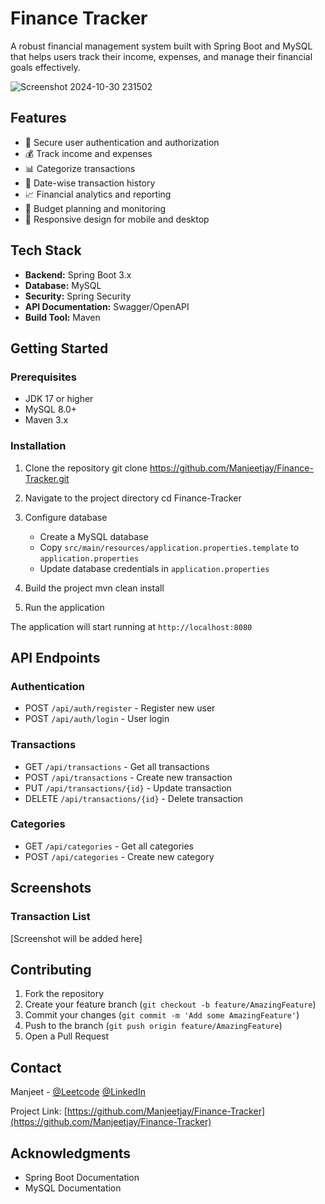 # Finance Tracker

A robust financial management system built with Spring Boot and MySQL that helps users track their income, expenses, and manage their financial goals effectively.

![Screenshot 2024-10-30 231502](https://github.com/user-attachments/assets/770a03b0-f32b-4b94-b98f-c8f63c1f4ba6)


## Features

- 🔐 Secure user authentication and authorization
- 💰 Track income and expenses
- 📊 Categorize transactions
- 📅 Date-wise transaction history
- 📈 Financial analytics and reporting
- 🎯 Budget planning and monitoring
- 📱 Responsive design for mobile and desktop

## Tech Stack

- **Backend:** Spring Boot 3.x
- **Database:** MySQL
- **Security:** Spring Security
- **API Documentation:** Swagger/OpenAPI
- **Build Tool:** Maven

## Getting Started

### Prerequisites

- JDK 17 or higher
- MySQL 8.0+
- Maven 3.x

### Installation

1. Clone the repository
  git clone https://github.com/Manjeetjay/Finance-Tracker.git

2. Navigate to the project directory
  cd Finance-Tracker

3. Configure database
   - Create a MySQL database
   - Copy `src/main/resources/application.properties.template` to `application.properties`
   - Update database credentials in `application.properties`

4. Build the project
   mvn clean install
   
5. Run the application


The application will start running at `http://localhost:8080`

## API Endpoints

### Authentication
- POST `/api/auth/register` - Register new user
- POST `/api/auth/login` - User login

### Transactions
- GET `/api/transactions` - Get all transactions
- POST `/api/transactions` - Create new transaction
- PUT `/api/transactions/{id}` - Update transaction
- DELETE `/api/transactions/{id}` - Delete transaction

### Categories
- GET `/api/categories` - Get all categories
- POST `/api/categories` - Create new category

## Screenshots

### Transaction List
[Screenshot will be added here]

## Contributing

1. Fork the repository
2. Create your feature branch (`git checkout -b feature/AmazingFeature`)
3. Commit your changes (`git commit -m 'Add some AmazingFeature'`)
4. Push to the branch (`git push origin feature/AmazingFeature`)
5. Open a Pull Request


## Contact

Manjeet - [@Leetcode](https://leetcode.com/u/clowncoder/) [@LinkedIn](https://www.linkedin.com/in/manjeetjay/)

Project Link: [https://github.com/Manjeetjay/Finance-Tracker](https://github.com/Manjeetjay/Finance-Tracker)

## Acknowledgments

* Spring Boot Documentation
* MySQL Documentation
